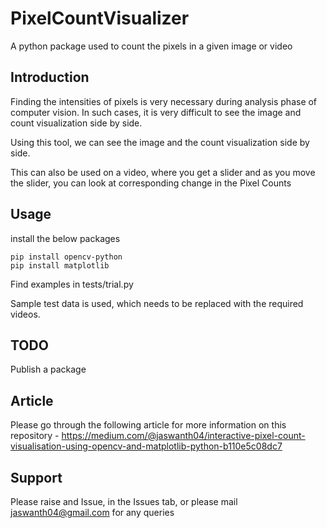 # PixelCountVisualizer

A python package used to count the pixels in a given image or video

## Introduction

Finding the intensities of pixels is very necessary during analysis phase of computer vision. In such cases, it is very difficult to see the image and count visualization side by side.

Using this tool, we can see the image and the count visualization side by side.

This can also be used on a video, where you get a slider and as you move the slider, you can look at corresponding change in the Pixel Counts

## Usage

install the below packages

```
pip install opencv-python
pip install matplotlib
```

Find examples in tests/trial.py

Sample test data is used, which needs to be replaced with the required videos.

## TODO

Publish a package

## Article

Please go through the following article for more information on this repository - https://medium.com/@jaswanth04/interactive-pixel-count-visualisation-using-opencv-and-matplotlib-python-b110e5c08dc7

## Support

Please raise and Issue, in the Issues tab, or please mail jaswanth04@gmail.com for any queries
